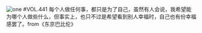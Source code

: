![one](http://image.wufazhuce.com/Fv744tD9v8KkRhh93XJRFuX_tIZq)
#VOL.441
每个人做任何事，都只是为了自己，虽然有人会说，我希望能为哪个人做些什么，但事实上，也只不过是希望看到别人幸福时，自己也有份幸福感罢了。from《东京巴比伦》